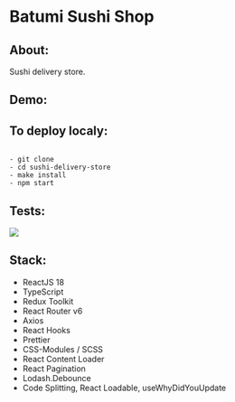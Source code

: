 # Batumi Sushi Shop

## About:
Sushi delivery store. 

## Demo:

## To deploy localy:
<code>
- git clone
- cd sushi-delivery-store
- make install
- npm start
</code>

## Tests:
<a href="https://codeclimate.com/github/iFoxtrot33/sushi-delivery-store/maintainability"><img src="https://api.codeclimate.com/v1/badges/b2fe796c682f1f3023b2/maintainability" /></a> 

## Stack:
- ReactJS 18 
- TypeScript
- Redux Toolkit
- React Router v6 
- Axios
- React Hooks 
- Prettier 
- CSS-Modules / SCSS 
- React Content Loader 
- React Pagination 
- Lodash.Debounce
- Code Splitting, React Loadable, useWhyDidYouUpdate
